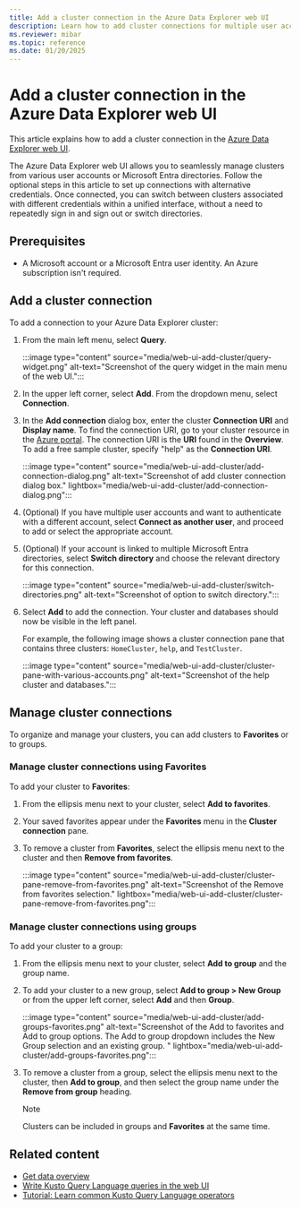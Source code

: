 ```yaml
---
title: Add a cluster connection in the Azure Data Explorer web UI
description: Learn how to add cluster connections for multiple user accounts or Microsoft Entra directories in the Azure Data Explorer web UI.
ms.reviewer: mibar
ms.topic: reference
ms.date: 01/20/2025
---
```


# Add a cluster connection in the Azure Data Explorer web UI

This article explains how to add a cluster connection in the [Azure Data Explorer web UI](https://dataexplorer.azure.com/).

The Azure Data Explorer web UI allows you to seamlessly manage clusters from various user accounts or Microsoft Entra directories. Follow the optional steps in this article to set up connections with alternative credentials. Once connected, you can switch between clusters associated with different credentials within a unified interface, without a need to repeatedly sign in and sign out or switch directories.

## Prerequisites

* A Microsoft account or a Microsoft Entra user identity. An Azure subscription isn't required.

## Add a cluster connection

To add a connection to your Azure Data Explorer cluster:

1. From the main left menu, select **Query**.

    :::image type="content" source="media/web-ui-add-cluster/query-widget.png" alt-text="Screenshot of the query widget in the main menu of the web UI.":::

1. In the upper left corner, select **Add**. From the dropdown menu, select **Connection**.

1. In the **Add connection** dialog box, enter the cluster **Connection URI** and **Display name**. To find the connection URI, go to your cluster resource in the [Azure portal](https://ms.portal.azure.com/). The connection URI is the **URI** found in the **Overview**. To add a free sample cluster, specify "help" as the **Connection URI**.

    :::image type="content" source="media/web-ui-add-cluster/add-connection-dialog.png" alt-text="Screenshot of add cluster connection dialog box." lightbox="media/web-ui-add-cluster/add-connection-dialog.png":::

1. (Optional) If you have multiple user accounts and want to authenticate with a different account, select **Connect as another user**, and proceed to add or select the appropriate account.

1. (Optional) If your account is linked to multiple Microsoft Entra directories, select **Switch directory** and choose the relevant directory for this connection.

    :::image type="content" source="media/web-ui-add-cluster/switch-directories.png" alt-text="Screenshot of option to switch directory.":::

1. Select **Add** to add the connection. Your cluster and databases should now be visible in the left panel.

    For example, the following image shows a cluster connection pane that contains three clusters: `HomeCluster`, `help`, and `TestCluster`.

    :::image type="content" source="media/web-ui-add-cluster/cluster-pane-with-various-accounts.png" alt-text="Screenshot of the help cluster and databases.":::

## Manage cluster connections

To organize and manage your clusters, you can add clusters to **Favorites** or to groups.

### Manage cluster connections using Favorites

To add your cluster to **Favorites**:

1. From the ellipsis menu next to your cluster, select **Add to favorites**.

1. Your saved favorites appear under the **Favorites** menu in the **Cluster connection** pane.

1. To remove a cluster from **Favorites**, select the ellipsis menu next to the cluster and then **Remove from favorites**.

    :::image type="content" source="media/web-ui-add-cluster/cluster-pane-remove-from-favorites.png" alt-text="Screenshot of the Remove from favorites selection." lightbox="media/web-ui-add-cluster/cluster-pane-remove-from-favorites.png":::

### Manage cluster connections using groups

To add your cluster to a group:

1. From the ellipsis menu next to your cluster, select **Add to group** and the group name.

1. To add your cluster to a new group, select **Add to group > New Group** or from the upper left corner, select **Add** and then **Group**.

    :::image type="content" source="media/web-ui-add-cluster/add-groups-favorites.png" alt-text="Screenshot of the Add to favorites and Add to group options. The Add to group dropdown includes the New Group selection and an existing group. "  lightbox="media/web-ui-add-cluster/add-groups-favorites.png":::

1. To remove a cluster from a group, select the ellipsis menu next to the cluster, then **Add to group**, and then select the group name under the **Remove from group** heading.

    > [!NOTE]
    > Clusters can be included in groups and **Favorites** at the same time.

## Related content

* [Get data overview](ingest-data-overview.md)
* [Write Kusto Query Language queries in the web UI](web-ui-kql.md)
* [Tutorial: Learn common Kusto Query Language operators](/kusto/query/tutorials/learn-common-operators?view=azure-data-explorer&preserve-view=true)
